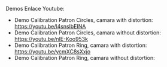 Demos 
Enlace Youtube:
- Demo Calibration Patron Circles, camara with distortion:
https://youtu.be/l4snslbEINA
- Demo Calibration Patron Circles, camara without distortion:
https://youtu.be/nlE-Koo953k
- Demo Calibration Patron Ring, camara with distortion:
https://youtu.be/ycmXC8sXxjo
- Demo Calibration Patron Ring, camara without distortion:

